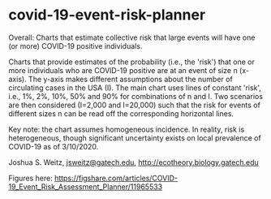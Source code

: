 # covid-19-event-risk-planner

Overall: Charts that estimate collective risk that large events will have one (or more) COVID-19 positive individuals.

Charts that provide estimates of the probability (i.e., the 'risk') that one or more individuals who are COVID-19 positive are at an event of size n (x-axis). The y-axis makes different assumptions about the number of circulating cases in the USA (I). The main chart uses lines of constant 'risk', i.e., 1%, 2%, 10%, 50% and 90% for combinations of n and I. Two scenarios are then considered (I=2,000 and I=20,000) such that the risk for events of different sizes n can be read off the corresponding horizontal lines.

Key note: the chart assumes homogeneous incidence. In reality, risk is heterogeneous, though significant uncertainty exists on local prevalence of COVID-19 as of 3/10/2020.

Joshua S. Weitz, jsweitz@gatech.edu, http://ecotheory.biology.gatech.edu

Figures here: https://figshare.com/articles/COVID-19_Event_Risk_Assessment_Planner/11965533
